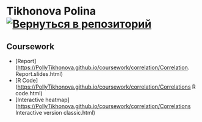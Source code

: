 # Tikhonova Polina    [![Вернуться в репозиторий](https://pollytikhonova.github.io/coursework/GitHub-Mark-32px.png "Вернуться в репозиторий")](https://github.com/PollyTikhonova/coursework/tree/master/correlation)
## Coursework

* [Report](https://PollyTikhonova.github.io/coursework/correlation/Correlation. Report.slides.html)
* [R Code](https://PollyTikhonova.github.io/coursework/correlation/Correlations R code.html)
* [Interactive heatmap](https://PollyTikhonova.github.io/coursework/correlation/Correlations Interactive version сlassic.html)
